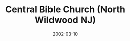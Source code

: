 ---
date: &id001 2002-03-10
end_date: null
location:
  address: 18th and Central Avenue
  city: North Wildwood
  state: NJ
minister:
- end: null
  name: James Allay
  start: 2002-03-10
  type: Pastor
ministers:
- James Allay
name: Central Bible Church
names:
- end: null
  name: Central Bible Church, Orthodox Presbyterian
  start: 2002-03-10
origination_date: *id001
raw_data: 'NEW JERSEY

  North Wildwood


  Central Bible Church, Orthodox Presbyterian  (March 10, 2002- )

  18th and Central Avenue

  Pastor: James Allay, 2002-

  '
received_from: null
states:
- NJ
status:
  active: true
  end_date: null
  reason: null
  received_from: null
  withdrawal_to: null
title: Central Bible Church (North Wildwood NJ)
year_established:
- 2002

---